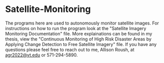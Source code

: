 # Satellite-Monitoring

The programs here are used to autonomously monitor satellite images. For instructions on how to run the program look at the "Satellite Imagery Monitoring Documentation" file. More explainations can be found in my thesis, view the "Continuous Monitoring of High Risk Disaster Areas by Applying Change Detection to Free Satellite Imagery" file. If you have any questions please feel free to reach out to me, Allison Roush, at agr2022@vt.edu or 571-294-5890.

